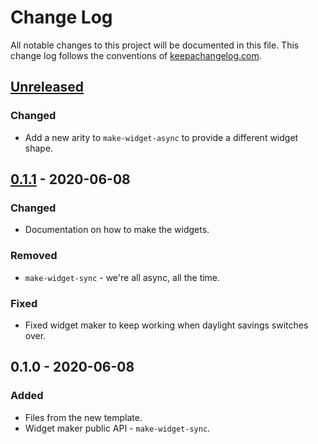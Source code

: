 # Change Log
All notable changes to this project will be documented in this file. This change log follows the conventions of [keepachangelog.com](http://keepachangelog.com/).

## [Unreleased]
### Changed
- Add a new arity to `make-widget-async` to provide a different widget shape.

## [0.1.1] - 2020-06-08
### Changed
- Documentation on how to make the widgets.

### Removed
- `make-widget-sync` - we're all async, all the time.

### Fixed
- Fixed widget maker to keep working when daylight savings switches over.

## 0.1.0 - 2020-06-08
### Added
- Files from the new template.
- Widget maker public API - `make-widget-sync`.

[Unreleased]: https://github.com/your-name/jclj/compare/0.1.1...HEAD
[0.1.1]: https://github.com/your-name/jclj/compare/0.1.0...0.1.1
